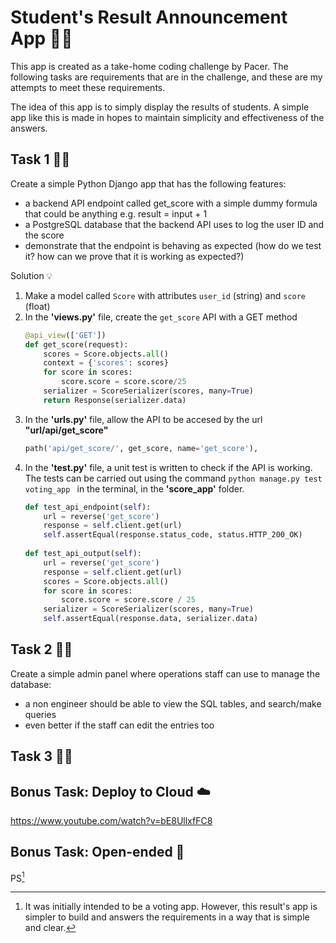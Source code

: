 # Student's Result Announcement App 👨‍🏫 
This app is created as a take-home coding challenge by Pacer. The following tasks are requirements that are in the challenge, and these are my attempts to meet these requirements. 

The idea of this app is to simply display the results of students. A simple app like this is made in hopes to maintain simplicity and effectiveness of the answers.


## Task 1  👨‍💻 
Create a simple Python Django app that has the following features:
- a backend API endpoint called get_score with a simple dummy formula that could
  be anything e.g. result = input + 1
- a PostgreSQL database that the backend API uses to log the user ID and the score
- demonstrate that the endpoint is behaving as expected (how do we test it? how can
  we prove that it is working as expected?)
    
Solution 💡
1. Make a model called `Score` with attributes `user_id` (string) and `score` (float)
2. In the **'views.py'** file, create the `get_score` API with a GET method
    ```python
    @api_view(['GET'])
    def get_score(request):
        scores = Score.objects.all()
        context = {'scores': scores}
        for score in scores: 
            score.score = score.score/25
        serializer = ScoreSerializer(scores, many=True)
        return Response(serializer.data)
    ``` 
3. In the **'urls.py'** file, allow the API to be accesed by the url **"url/api/get_score"** 
    ```python
    path('api/get_score/', get_score, name='get_score'),
    ```
4. In the **'test.py'** file, a unit test is written to check if the API is working. The tests can be carried out using the command `python manage.py test voting_app ` in the terminal, in the **'score_app'** folder. 
    ```python
    def test_api_endpoint(self):
        url = reverse('get_score')
        response = self.client.get(url)
        self.assertEqual(response.status_code, status.HTTP_200_OK)
        
    def test_api_output(self):
        url = reverse('get_score')
        response = self.client.get(url)
        scores = Score.objects.all()
        for score in scores:
            score.score = score.score / 25
        serializer = ScoreSerializer(scores, many=True)
        self.assertEqual(response.data, serializer.data)
    ```


## Task 2  👨‍💻 
Create a simple admin panel where operations staff can use to manage the database:
- a non engineer should be able to view the SQL tables, and search/make queries
- even better if the staff can edit the entries too



## Task 3  👨‍💻 



## Bonus Task: Deploy to Cloud ☁️
https://www.youtube.com/watch?v=bE8UllxfFC8



## Bonus Task: Open-ended 🌈


PS[^1]
[^1]: It was initially intended to be a voting app. However, this result's app is simpler to build and answers the requirements in a way that is simple and clear.
